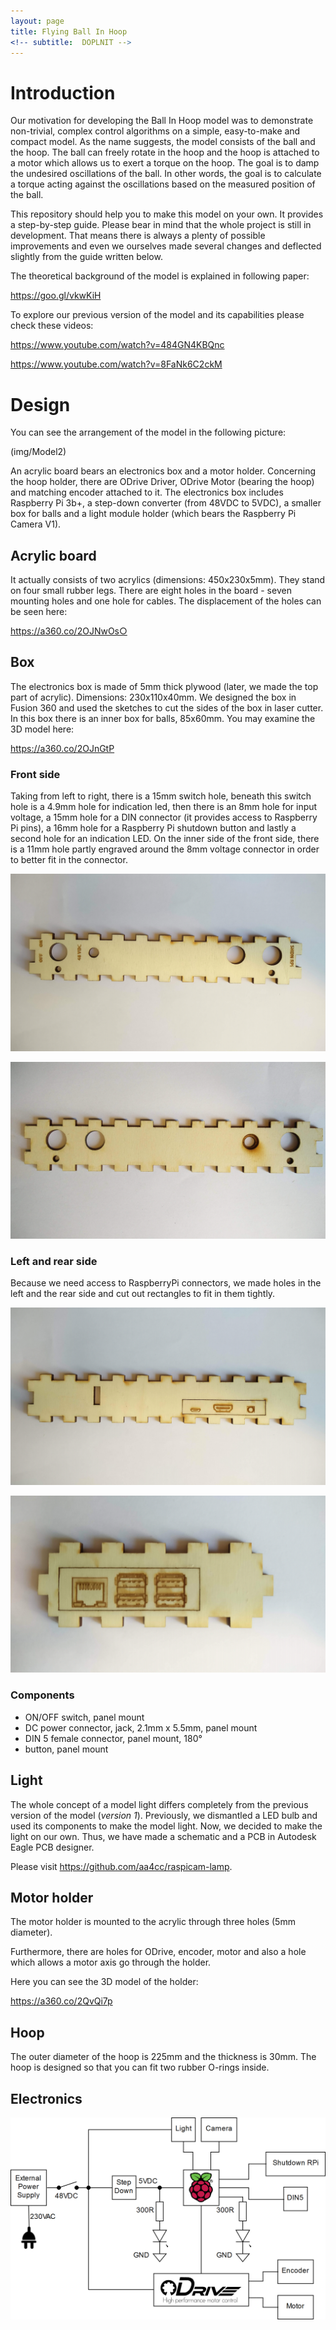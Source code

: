 ```yaml
---
layout: page
title: Flying Ball In Hoop
<!-- subtitle:  DOPLNIT -->
---
```

# Introduction

Our motivation for developing the Ball In Hoop model was to demonstrate non-trivial, complex control algorithms on a simple, easy-to-make and compact model. As the name suggests, the model consists of the ball and the hoop. The ball can freely rotate in the hoop and the hoop is attached to a motor which allows us to exert a torque on the hoop. The goal is to damp the undesired oscillations of the ball. In other words, the goal is to calculate a torque acting against the oscillations based on the measured position of the ball.

This repository should help you to make this model on your own. It provides a step-by-step guide. Please bear in mind that the whole project is still in development. That means there is always a plenty of possible improvements and even we ourselves made several changes and deflected slightly from the guide written below.

The theoretical background of the model is explained in following paper:

<https://goo.gl/vkwKiH>

To explore our previous version of the model and its capabilities please check these videos:

<https://www.youtube.com/watch?v=484GN4KBQnc>

<https://www.youtube.com/watch?v=8FaNk6C2ckM>

# Design

You can see the arrangement of the model in the following picture:

(img/Model2)

An acrylic board bears an electronics box and a motor holder. Concerning the hoop holder, there are ODrive Driver, ODrive Motor (bearing the hoop) and matching encoder attached to it. The electronics box includes Raspberry Pi 3b+, a step-down converter (from 48VDC to 5VDC), a smaller box for balls and a light module holder (which bears the Raspberry Pi Camera V1).

## Acrylic board

It actually consists of two acrylics (dimensions: 450x230x5mm). They stand on four small rubber legs. There are eight holes in the board - seven mounting holes and one hole for cables. The displacement of the holes can be seen here:

<https://a360.co/2OJNwOs○>

## Box

The electronics box is made of 5mm thick plywood (later, we made the top part of acrylic). Dimensions: 230x110x40mm. We designed the box in Fusion 360 and used the sketches to cut the sides of the box in laser cutter. In this box there is an inner box for balls, 85x60mm. You may examine the 3D model here:

<https://a360.co/2OJnGtP>

### Front side

Taking from left to right, there is a 15mm switch hole, beneath this switch hole is a 4.9mm hole for indication led, then there is an 8mm hole for input voltage, a 15mm hole for a DIN connector (it provides access to Raspberry Pi pins), a 16mm hole for a Raspberry Pi shutdown button and lastly a second hole for an indication LED. On the inner side of the front side, there is a 11mm hole partly engraved around the 8mm voltage connector in order to better fit in the connector.

![BoxFront1](img/BoxFront1.jpg)

![BoxFront2](img/BoxFront2.jpg)

### Left and rear side

Because we need access to RaspberryPi connectors, we made holes in the left and  the rear side and cut out rectangles to fit in them tightly.

![BoxBack](img/BoxBack.jpg)

![BoxLeft](img/BoxLeft.jpg)

### Components

- ON/OFF switch, panel mount
- DC power connector, jack, 2.1mm x 5.5mm, panel mount
- DIN 5 female connector, panel mount, 180°
- button, panel mount

## Light

The whole concept of a model light differs completely from the previous version of the model (*version 1*). Previously, we dismantled a LED bulb and used its components to make the model light. Now, we decided to make the light on our own. Thus, we have made a schematic and a PCB in Autodesk Eagle PCB designer.

Please visit <https://github.com/aa4cc/raspicam-lamp>.

## Motor holder

The motor holder is mounted to the acrylic through three holes (5mm diameter).

Furthermore, there are holes for ODrive, encoder, motor and also a hole which allows a motor axis go through the holder.

Here you can see the 3D model of the holder:

<https://a360.co/2QvQi7p>

## Hoop

The outer diameter of the hoop is 225mm and the thickness is 30mm. The hoop is designed so that you can fit two rubber O-rings inside.

## Electronics

![ElScheme](img/scheme2.png)
